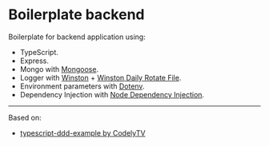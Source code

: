 # Boilerplate backend

Boilerplate for backend application using:
* TypeScript.
* Express.
* Mongo with [Mongoose](https://www.npmjs.com/package/mongoose).
* Logger with [Winston](https://www.npmjs.com/package/winston) + [Winston Daily Rotate File](https://www.npmjs.com/package/winston-daily-rotate-file).
* Environment parameters with [Dotenv](https://www.npmjs.com/package/dotenv).
* Dependency Injection with [Node Dependency Injection](https://www.npmjs.com/package/node-dependency-injection).

---

Based on:
* [typescript-ddd-example by CodelyTV](https://github.com/CodelyTV/typescript-ddd-example)
